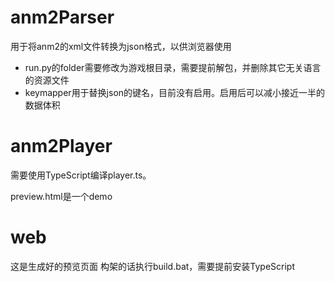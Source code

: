 # anm2Parser

用于将anm2的xml文件转换为json格式，以供浏览器使用

- run.py的folder需要修改为游戏根目录，需要提前解包，并删除其它无关语言的资源文件
- keymapper用于替换json的键名，目前没有启用。启用后可以减小接近一半的数据体积

# anm2Player

需要使用TypeScript编译player.ts。

preview.html是一个demo

# web

这是生成好的预览页面
构架的话执行build.bat，需要提前安装TypeScript
